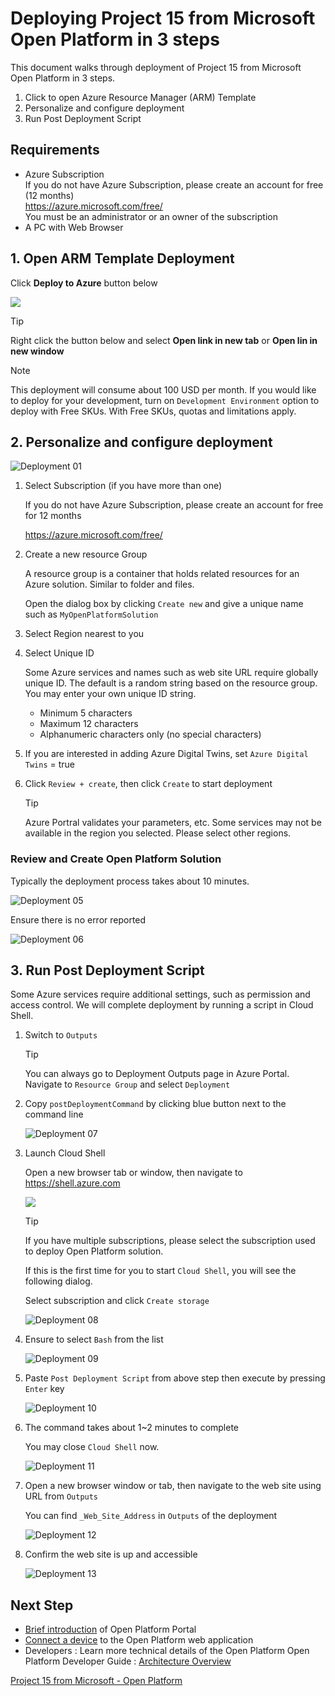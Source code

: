 # Deploying Project 15 from Microsoft Open Platform in 3 steps

This document walks through deployment of Project 15 from Microsoft Open Platform in 3 steps.

1. Click to open Azure Resource Manager (ARM) Template
1. Personalize and configure deployment
1. Run Post Deployment Script

## Requirements

- Azure Subscription  
    If you do not have Azure Subscription, please create an account for free (12 months)  
    <https://azure.microsoft.com/free/>  
    You must be an administrator or an owner of the subscription  
- A PC with Web Browser

## 1. Open ARM Template Deployment

Click **Deploy to Azure** button below  

<a href="https://portal.azure.com/#create/Microsoft.Template/uri/https%3A%2F%2Fraw.githubusercontent.com%2Fmicrosoft%2Fproject15%2Fmaster%2FDeploy%2Fazuredeploy.json" target="_blank"><img src="deploy-to-azure.svg"/></a>

> [!TIP]  
> Right click the button below and select **Open link in new tab** or **Open lin in new window**

> [!NOTE]  
> This deployment will consume about 100 USD per month.  If you would like to deploy for your development, turn on `Development Environment` option to deploy with Free SKUs.  With Free SKUs, quotas and limitations apply.

## 2. Personalize and configure deployment

![Deployment 01](media/Deployment-01.png)

1. Select Subscription (if you have more than one)  

    If you do not have Azure Subscription, please create an account for free for 12 months

    <https://azure.microsoft.com/free/>  

1. Create a new resource Group  

    A resource group is a container that holds related resources for an Azure solution. Similar to folder and files.

    Open the dialog box by clicking `Create new` and give a unique name such as `MyOpenPlatformSolution`  

1. Select Region nearest to you

1. Select Unique ID  

    Some Azure services and names such as web site URL require globally unique ID.  The default is a random string based on the resource group.  You may enter your own unique ID string.

    - Minimum 5 characters
    - Maximum 12 characters
    - Alphanumeric characters only (no special characters)

1. If you are interested in adding Azure Digital Twins, set `Azure Digital Twins` = true  

1. Click `Review + create`, then click `Create` to start deployment  

    > [!TIP]  
    > Azure Portral validates your parameters, etc.
    > Some services may not be available in the region you selected.  Please select other regions.

### Review and Create Open Platform Solution

Typically the deployment process takes about 10 minutes.

![Deployment 05](media/Deployment-05.png)

Ensure there is no error reported

![Deployment 06](media/Deployment-06.png)

## 3. Run Post Deployment Script

Some Azure services require additional settings, such as permission and access control. We will complete deployment by running a script in Cloud Shell.

1. Switch to `Outputs`  

    > [!TIP]  
    > You can always go to Deployment Outputs page in Azure Portal.  
    > Navigate to `Resource Group` and select `Deployment`

1. Copy `postDeploymentCommand` by clicking blue button next to the command line

    ![Deployment 07](media/Deployment-07.png)

1. Launch Cloud Shell  

    Open a new browser tab or window, then navigate to <https://shell.azure.com>

    <a href="https://shell.azure.com" target="_blank"><img src="./media/launchcloudshell.png"/></a>

    > [!TIP]  
    > If you have multiple subscriptions, please select the subscription used to deploy Open Platform solution.
    >  
    > If this is the first time for you to start `Cloud Shell`, you will see the following dialog.  
    >  
    > Select subscription and click `Create storage`  
    >
    > ![Deployment 08](media/Deployment-08.png)

1. Ensure to select `Bash` from the list  

    ![Deployment 09](media/Deployment-09.png)

1. Paste `Post Deployment Script` from above step then execute by pressing `Enter` key

    ![Deployment 10](media/Deployment-10.png)

1. The command takes about 1~2 minutes to complete  

    You may close `Cloud Shell` now.

    ![Deployment 11](media/Deployment-11.png)

1. Open a new browser window or tab, then navigate to the web site using URL from `Outputs`  

    You can find `_Web_Site_Address` in `Outputs` of the deployment

    ![Deployment 12](media/Deployment-12.png)

1. Confirm the web site is up and accessible

    ![Deployment 13](media/Deployment-13.png)

## Next Step

- [Brief introduction](OpenPlatformPortal.md) of Open Platform Portal
- [Connect a device](ConnectingDevice.md) to the Open Platform web application
- Developers : Learn more technical details of the Open Platform Open Platform Developer Guide : [Architecture Overview](../Developer-Guide/Architecture-Overview.md)

[Project 15 from Microsoft - Open Platform](../README.md)
